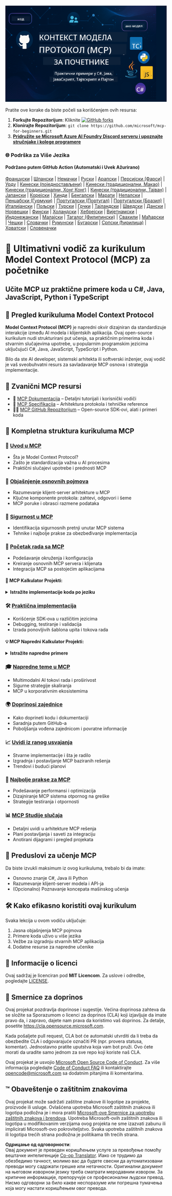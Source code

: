 <!--
CO_OP_TRANSLATOR_METADATA:
{
  "original_hash": "2a21391378c12ecfef50f866329dfde0",
  "translation_date": "2025-05-17T05:35:36+00:00",
  "source_file": "README.md",
  "language_code": "sr"
}
-->
![MCP-za-početnike](../../translated_images/mcp-beginners.d21ba1f29a4d6177f2f95151a2f188ef968b4a2fdb50ce0d033d2aa1978ceb90.sr.png)

Pratite ove korake da biste počeli sa korišćenjem ovih resursa:
1. **Forkujte Repozitorijum**: Kliknite [![GitHub forks](https://img.shields.io/github/forks/microsoft/mcp-for-beginners.svg?style=social&label=Fork)](https://GitHub.com/microsoft/mcp-for-beginners/network)
2. **Klonirajte Repozitorijum**: `git clone https://github.com/microsoft/mcp-for-beginners.git`
3. [**Pridružite se Microsoft Azure AI Foundry Discord serveru i upoznajte stručnjake i kolege programere**](https://discord.com/invite/ByRwuEEgH4)

### 🌐 Podrška za Više Jezika

#### Podržano putem GitHub Action (Automatski i Uvek Ažurirano)
[Француски](../fr/README.md) | [Шпански](../es/README.md) | [Немачки](../de/README.md) | [Руски](../ru/README.md) | [Арапски](../ar/README.md) | [Персијски (Фарси)](../fa/README.md) | [Урду](../ur/README.md) | [Кинески (поједностављени)](../zh/README.md) | [Кинески (традиционални, Макао)](../mo/README.md) | [Кинески (традиционални, Хонг Конг)](../hk/README.md) | [Кинески (традиционални, Тајван)](../tw/README.md) | [Јапански](../ja/README.md) | [Корејски](../ko/README.md) | [Хинди](../hi/README.md) | [Бенгалски](../bn/README.md) | [Марати](../mr/README.md) | [Непалски](../ne/README.md) | [Пенџабски (Гурмуки)](../pa/README.md) | [Португалски (Португал)](../pt/README.md) | [Португалски (Бразил)](../br/README.md) | [Италијански](../it/README.md) | [Пољски](../pl/README.md) | [Турски](../tr/README.md) | [Грчки](../el/README.md) | [Тајландски](../th/README.md) | [Шведски](../sv/README.md) | [Дански](../da/README.md) | [Норвешки](../no/README.md) | [Фински](../fi/README.md) | [Холандски](../nl/README.md) | [Хебрејски](../he/README.md) | [Вијетнамски](../vi/README.md) | [Индонежански](../id/README.md) | [Малајски](../ms/README.md) | [Тагалог (Филипински)](../tl/README.md) | [Свахили](../sw/README.md) | [Мађарски](../hu/README.md) | [Чешки](../cs/README.md) | [Словачки](../sk/README.md) | [Румунски](../ro/README.md) | [Бугарски](../bg/README.md) | [Српски (ћирилица)](./README.md) | [Хрватски](../hr/README.md) | [Словеначки](../sl/README.md)
# 🚀 Ultimativni vodič za kurikulum Model Context Protocol (MCP) za početnike

## **Učite MCP uz praktične primere koda u C#, Java, JavaScript, Python i TypeScript**

## 🧠 Pregled kurikuluma Model Context Protocol

**Model Context Protocol (MCP)** je napredni okvir dizajniran da standardizuje interakcije između AI modela i klijentskih aplikacija. Ovaj open-source kurikulum nudi strukturirani put učenja, sa praktičnim primerima koda i stvarnim slučajevima upotrebe, u popularnim programskim jezicima uključujući C#, Java, JavaScript, TypeScript i Python.

Bilo da ste AI developer, sistemski arhitekta ili softverski inženjer, ovaj vodič je vaš sveobuhvatni resurs za savladavanje MCP osnova i strategija implementacije.

## 🔗 Zvanični MCP resursi

- 📘 [MCP Dokumentacija](https://modelcontextprotocol.io/) – Detaljni tutorijali i korisnički vodiči  
- 📜 [MCP Specifikacija](https://spec.modelcontextprotocol.io/) – Arhitektura protokola i tehničke reference  
- 🧑‍💻 [MCP GitHub Repozitorijum](https://github.com/modelcontextprotocol) – Open-source SDK-ovi, alati i primeri koda  

## 🧭 Kompletna struktura kurikuluma MCP

### 📌 [Uvod u MCP](./00-Introduction/README.md)

- Šta je Model Context Protocol?
- Zašto je standardizacija važna u AI procesima
- Praktični slučajevi upotrebe i prednosti MCP

### 🧩 [Objašnjenje osnovnih pojmova](./01-CoreConcepts/README.md)

- Razumevanje klijent-server arhitekture u MCP
- Ključne komponente protokola: zahtevi, odgovori i šeme
- MCP poruke i obrasci razmene podataka

### 🔐 [Sigurnost u MCP](./02-Security/readme.md)

- Identifikacija sigurnosnih pretnji unutar MCP sistema
- Tehnike i najbolje prakse za obezbeđivanje implementacija

### 🚀 [Početak rada sa MCP](./03-GettingStarted/README.md)

- Podešavanje okruženja i konfiguracija
- Kreiranje osnovnih MCP servera i klijenata
- Integracija MCP sa postojećim aplikacijama

#### 🧮 MCP Kalkulator Projekti:
<details>
  <summary><strong>Istražite implementacije koda po jeziku</strong></summary>

  - [C# MCP Server Primer](./03-GettingStarted/samples/csharp/README.md)
  - [Java MCP Kalkulator](./03-GettingStarted/samples/java/calculator/README.md)
  - [JavaScript MCP Demo](./03-GettingStarted/samples/javascript/README.md)
  - [Python MCP Server](../../03-GettingStarted/samples/python/mcp_calculator_server.py)
  - [TypeScript MCP Primer](./03-GettingStarted/samples/typescript/README.md)

</details>

### 🛠️ [Praktična implementacija](./04-PracticalImplementation/README.md)

- Korišćenje SDK-ova u različitim jezicima
- Debugging, testiranje i validacija
- Izrada ponovljivih šablona upita i tokova rada

#### 💡 MCP Napredni Kalkulator Projekti:
<details>
  <summary><strong>Istražite napredne primere</strong></summary>

  - [Napredni C# Primer](./04-PracticalImplementation/samples/csharp/README.md)
  - [Java Container App Primer](./04-PracticalImplementation/samples/java/containerapp/README.md)
  - [JavaScript Napredni Primer](./04-PracticalImplementation/samples/javascript/README.md)
  - [Python Kompleksna Implementacija](../../04-PracticalImplementation/samples/python/mcp_sample.py)
  - [TypeScript Container Primer](./04-PracticalImplementation/samples/typescript/README.md)

</details>

### 🎓 [Napredne teme u MCP](./05-AdvancedTopics/README.md)

- Multimodalni AI tokovi rada i proširivost
- Sigurne strategije skaliranja
- MCP u korporativnim ekosistemima

### 🌍 [Doprinosi zajednice](./06-CommunityContributions/README.md)

- Kako doprineti kodu i dokumentaciji
- Saradnja putem GitHub-a
- Poboljšanja vođena zajednicom i povratne informacije

### 📈 [Uvidi iz ranog usvajanja](./07-CaseStudies/README.md)

- Stvarne implementacije i šta je radilo
- Izgradnja i postavljanje MCP baziranih rešenja
- Trendovi i budući planovi

### 📏 [Najbolje prakse za MCP](./08-BestPractices/README.md)

- Podešavanje performansi i optimizacija
- Dizajniranje MCP sistema otpornog na greške
- Strategije testiranja i otpornosti

### 📊 [MCP Studije slučaja](./09-CaseStudy/Readme.md)

- Detaljni uvidi u arhitekture MCP rešenja
- Plani postavljanja i saveti za integraciju
- Anotirani dijagrami i pregled projekata

## 🎯 Preduslovi za učenje MCP

Da biste izvukli maksimum iz ovog kurikuluma, trebalo bi da imate:

- Osnovno znanje C#, Java ili Python
- Razumevanje klijent-server modela i API-ja
- (Opcionalno) Poznavanje koncepata mašinskog učenja

## 🛠️ Kako efikasno koristiti ovaj kurikulum

Svaka lekcija u ovom vodiču uključuje:

1. Jasna objašnjenja MCP pojmova  
2. Primere koda uživo u više jezika  
3. Vežbe za izgradnju stvarnih MCP aplikacija  
4. Dodatne resurse za napredne učenike  

## 📜 Informacije o licenci

Ovaj sadržaj je licenciran pod **MIT Licencom**. Za uslove i odredbe, pogledajte [LICENSE](../../LICENSE).

## 🤝 Smernice za doprinos

Ovaj projekat pozdravlja doprinose i sugestije. Većina doprinosa zahteva da se složite sa
Sporazumom o licenci za doprinos (CLA) koji izjavljuje da imate pravo da, i zapravo, dajete nam
prava da koristimo vaš doprinos. Za detalje, posetite <https://cla.opensource.microsoft.com>.

Kada pošaljete pull request, CLA bot će automatski utvrditi da li treba da obezbedite
CLA i odgovarajuće označiti PR (npr. provera statusa, komentar). Jednostavno pratite uputstva
koja vam bot pruži. Ovo ćete morati da uradite samo jednom za sve repo koji koriste naš CLA.

Ovaj projekat je usvojio [Microsoft Open Source Code of Conduct](https://opensource.microsoft.com/codeofconduct/).
Za više informacija pogledajte [Code of Conduct FAQ](https://opensource.microsoft.com/codeofconduct/faq/) ili
kontaktirajte [opencode@microsoft.com](mailto:opencode@microsoft.com) sa dodatnim pitanjima ili komentarima.

## ™️ Obaveštenje o zaštitnim znakovima

Ovaj projekat može sadržati zaštitne znakove ili logotipe za projekte, proizvode ili usluge. Ovlašćena upotreba Microsoft
zaštitnih znakova ili logotipa podložna je i mora pratiti
[Microsoft-ove Smernice za upotrebu zaštitnih znakova i brendova](https://www.microsoft.com/legal/intellectualproperty/trademarks/usage/general).
Upotreba Microsoft-ovih zaštitnih znakova ili logotipa u modifikovanim verzijama ovog projekta ne sme izazvati zabunu ili implicirati Microsoft-ovo pokroviteljstvo.
Svaka upotreba zaštitnih znakova ili logotipa trećih strana podložna je politikama tih trećih strana.

**Одрицање од одговорности**:  
Овај документ је преведен коришћењем услуге за превођење помоћу вештачке интелигенције [Co-op Translator](https://github.com/Azure/co-op-translator). Иако се трудимо да обезбедимо тачност, молимо вас да будете свесни да аутоматизовани преводи могу садржати грешке или нетачности. Оригинални документ на његовом изворном језику треба сматрати меродавним извором. За критичне информације, препоручује се професионални људски превод. Нисмо одговорни за било какве неспоразуме или погрешна тумачења која могу настати коришћењем овог превода.